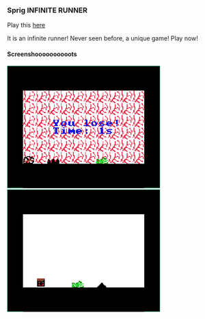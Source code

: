 ### Sprig INFINITE RUNNER
Play this [here](https://sprig.hackclub.com/~/oaDaKPdik0F8QHja7C3A)

It is an infinite runner! Never seen before, a unique game! Play now!

#### Screenshoooooooooots

![](./1.png)
![](./2.png)

